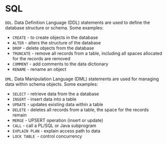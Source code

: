 # SQL #

`DDL`. Data Definition Language (DDL) statements are used to define the database structure or schema. Some examples:

- `CREATE` - to create objects in the database
- `ALTER` - alters the structure of the database
- `DROP` - delete objects from the database
- `TRUNCATE` - remove all records from a table, including all spaces allocated for the records are removed
- `COMMENT` - add comments to the data dictionary
- `RENAME` - rename an object

`DML`. Data Manipulation Language (DML) statements are used for managing data within schema objects. Some examples:

- `SELECT` - retrieve data from the a database
- `INSERT` - insert data into a table
- `UPDATE` - updates existing data within a table
- `DELETE` - deletes all records from a table, the space for the records remain
- `MERGE` - UPSERT operation (insert or update)
- `CALL` - call a PL/SQL or Java subprogram
- `EXPLAIN PLAN` - explain access path to data
- `LOCK TABLE `- control concurrency
